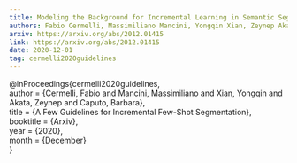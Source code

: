 ```yaml
---
title: Modeling the Background for Incremental Learning in Semantic Segmentation
authors: Fabio Cermelli, Massimiliano Mancini, Yongqin Xian, Zeynep Akata, Barbara Caputo
arxiv: https://arxiv.org/abs/2012.01415
link: https://arxiv.org/abs/2012.01415
date: 2020-12-01
tag: cermelli2020guidelines
---
```

@inProceedings{cermelli2020guidelines,  
 author = {Cermelli, Fabio and Mancini, Massimiliano and Xian, Yongqin and Akata, Zeynep and Caputo,
    Barbara},  
 title  = {A Few Guidelines for Incremental Few-Shot Segmentation},  
 booktitle = {Arxiv},  
 year      = {2020},  
 month     = {December}  
}
